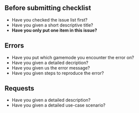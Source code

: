 Before submitting checklist
---------------------------
- Have you checked the issue list first?
- Have you given a short descriptive title?
- **Have you only put one item in this issue?**

Errors
------
- Have you put which gamemode you encounter the error on?
- Have you given a detailed decription?
- Have you given us the error message?
- Have you given steps to reproduce the error?

Requests
--------
- Have you given a detailed description?
- Have you given a detailed use-case scenario?
